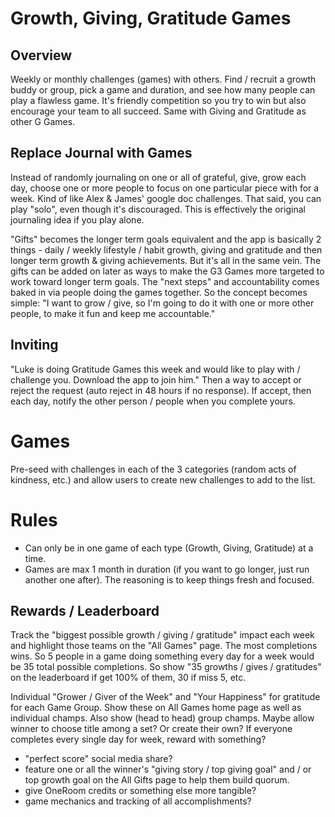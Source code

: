 # Growth, Giving, Gratitude Games


## Overview

Weekly or monthly challenges (games) with others. Find / recruit a
 growth buddy or group, pick a game and duration, and see how many
 people can play a flawless game. It's friendly competition so you try
 to win but also encourage your team to all succeed. Same with Giving
 and Gratitude as other G Games.


## Replace Journal with Games

Instead of randomly journaling on one or all of grateful, give, grow each
 day, choose one or more people to focus on one particular piece with for a
 week. Kind of like Alex & James' google doc challenges.
That said, you can play "solo", even though it's discouraged. This is
 effectively the original journaling idea if you play alone.

"Gifts" becomes the longer term goals equivalent and the app is
 basically 2 things - daily / weekly lifestyle / habit growth, giving
 and gratitude and then longer term growth & giving achievements. But
 it's all in the same vein. The gifts can be added on later as ways to
 make the G3 Games more targeted to work toward longer term goals. The
 "next steps" and accountability comes baked in via people doing the games
 together. So the concept becomes simple: "I want to grow / give, so I'm
 going to do it with one or more other people, to make it fun and keep me
 accountable."


## Inviting

"Luke is doing Gratitude Games this week and would like to play with /
 challenge you. Download the app to join him."
Then a way to accept or reject the request (auto reject in 48 hours if no
 response).
If accept, then each day, notify the other person / people when you complete
 yours.


# Games

Pre-seed with challenges in each of the 3 categories (random acts of
 kindness, etc.) and allow users to create new challenges to add to the
 list.


# Rules

- Can only be in one game of each type (Growth, Giving, Gratitude) at a time.
- Games are max 1 month in duration (if you want to go longer, just run
 another one after). The reasoning is to keep things fresh and focused.


## Rewards / Leaderboard

Track the "biggest possible growth / giving / gratitude" impact each week
 and highlight those teams on the "All Games" page. The most completions wins.
 So 5 people in a game doing something every day for a week would be 35 total
 possible completions. So show "35 growths / gives / gratitudes" on the
 leaderboard if get 100% of them, 30 if miss 5, etc.

Individual "Grower / Giver of the Week" and "Your Happiness" for gratitude
 for each Game Group. Show these on All Games home page as well as individual
 champs. Also show (head to head) group champs.
Maybe allow winner to choose title among a set? Or create their own?
If everyone completes every single day for week, reward with something?
  - "perfect score" social media share?
  - feature one or all the winner's "giving story / top giving goal" and / or
   top growth goal on the All Gifts page to help them build quorum.
  - give OneRoom credits or something else more tangible?
  - game mechanics and tracking of all accomplishments?

